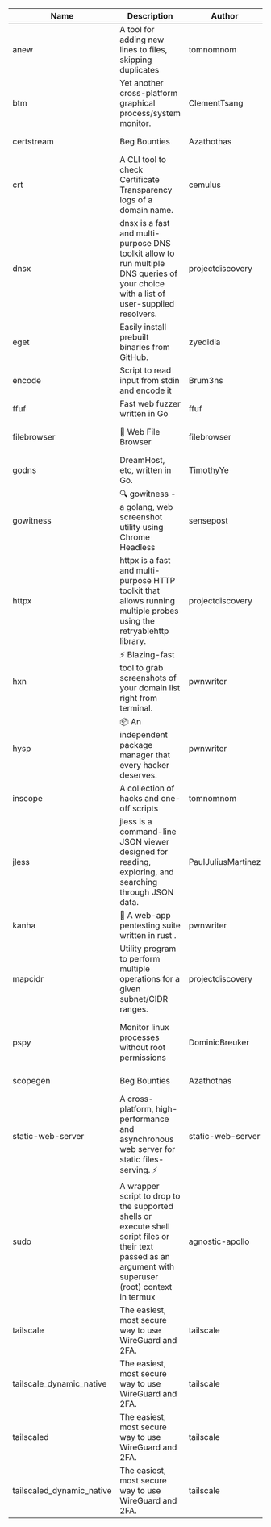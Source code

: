| Name | Description | Author | Repository | Stars | Version | Updated | Size | SHA256SUM | B3SUM | Source | Language | License |
| ---- | ----------- | ------ | ---------- | ----- | ------- | ------- | ---- | --- | ------ | --------|-------- | ------- |
| anew | A tool for adding new lines to files, skipping duplicates | tomnomnom | [https://github.com/tomnomnom/anew](https://github.com/tomnomnom/anew) | 1097 | v0.1.1 | 2022-03-15T22:35:31Z | 1.41 MB | f30cb663c53961f3647422431f8eb6c381080d28ada4063778b7f2a0107b3f67 | 839375b9a4a5c3aedb28f3708df3a263b7e5f823298aeab01d7ed39038a3ac2c | https://raw.githubusercontent.com/Azathothas/Toolpacks/main/aarch64_arm64_v8a_Android/anew | Go | MIT License |
| btm | Yet another cross-platform graphical process/system monitor. | ClementTsang | [https://github.com/ClementTsang/bottom](https://github.com/ClementTsang/bottom) | 8029 | 0.9.6 | 2023-08-27T01:43:44Z | 3.07 MB | f57a4e563fc1de870548189ae1ee06e71ed1bf4509e8a6505e22c9956169563c | 7ced81c4f91e5970849f639a7b83a335d0253cb31449334ad05531317866609a | https://raw.githubusercontent.com/Azathothas/Toolpacks/main/aarch64_arm64_v8a_Android/btm | Rust | MIT License |
| certstream |  Beg Bounties | Azathothas | [https://github.com/Azathothas/Arsenal](https://github.com/Azathothas/Arsenal) | 6 | null |  | 4.54 MB | 851f9104775a1506f7f6704a78f881b2f616acced0075984951b70949ed63f03 | cb4ebcddd224bc4e384231679b3ce4d677545b332fd130abbddccfd1abcb701f | https://raw.githubusercontent.com/Azathothas/Toolpacks/main/aarch64_arm64_v8a_Android/certstream | Shell | null |
| crt | A CLI tool to check Certificate Transparency logs of a domain name. | cemulus | [https://github.com/cemulus/crt](https://github.com/cemulus/crt) | 63 | v0.1.0 | 2022-03-08T21:41:54Z | 4.63 MB | 719f61312c37619860b123f9cbc946e0ffe9d419b34fae69c3856a47f3dd8987 | bdda0b0bfec9f81676254135a5ce4f75de44edff864f51d689b33fb09e4d2f09 | https://raw.githubusercontent.com/Azathothas/Toolpacks/main/aarch64_arm64_v8a_Android/crt | Go | Apache License 2.0 |
| dnsx | dnsx is a fast and multi-purpose DNS toolkit allow to run multiple DNS queries of your choice with a list of user-supplied resolvers. | projectdiscovery | [https://github.com/projectdiscovery/dnsx](https://github.com/projectdiscovery/dnsx) | 1798 | v1.1.6 | 2023-11-11T19:20:44Z | 24.79 MB | 185ee4f993219e91bc0f70f87ea7694ecb6830455c030a18fd0a53a83ad4e26d | 8e9273cf2ceefb1b94c42f794916a98dd2df03081f7577c553c9c58b0f4858ae | https://raw.githubusercontent.com/Azathothas/Toolpacks/main/aarch64_arm64_v8a_Android/dnsx | Go | MIT License |
| eget | Easily install prebuilt binaries from GitHub. | zyedidia | [https://github.com/zyedidia/eget](https://github.com/zyedidia/eget) | 640 | v1.3.3 | 2023-02-22T05:15:46Z | 6.49 MB | 1c2d7b6c0b329795b3c465b50313a4a270718eb2f96ec2266963e621a18cc304 | b86ff7438a0174d79da588fe5602809eba85831a279352cda6e3c1712312c5ed | https://raw.githubusercontent.com/Azathothas/Toolpacks/main/aarch64_arm64_v8a_Android/eget | Go | MIT License |
| encode | Script to read input from stdin and encode it | Brum3ns | [https://github.com/Brum3ns/encode](https://github.com/Brum3ns/encode) | 18 | null |  | 2.49 MB | f844c3b352069cce8b97311ec77be6c6de916b7ed29f111b165b59ee9f950642 | 40386cb120d710764b1e5401b41232dd14479236efcf68675a3fe09da7f7d235 | https://raw.githubusercontent.com/Azathothas/Toolpacks/main/aarch64_arm64_v8a_Android/encode | Go | MIT License |
| ffuf | Fast web fuzzer written in Go | ffuf | [https://github.com/ffuf/ffuf](https://github.com/ffuf/ffuf) | 10579 | v2.1.0 | 2023-09-16T12:23:19Z | 8.18 MB | ffc817094790ffeb50bbd819b8fcb281dfcb99aa6ea8c3e08f38c564ad95f925 | 95cbb15ac8190f1e9c91252631e300002c0e348b3b34fb40e17df1e448d1f3a3 | https://raw.githubusercontent.com/Azathothas/Toolpacks/main/aarch64_arm64_v8a_Android/ffuf | Go | MIT License |
| filebrowser | 📂 Web File Browser | filebrowser | [https://github.com/filebrowser/filebrowser](https://github.com/filebrowser/filebrowser) | 21641 | v2.26.0 | 2023-11-02T21:58:20Z | 13.29 MB | b585b855018a72d1483c7655c689c126b52e68eaf70f3f0f3d58cf958fda71fc | 8e3717de11d5b7a596bd2db262da6a479627ebda18667d0a57ed3d970624369f | https://raw.githubusercontent.com/Azathothas/Toolpacks/main/aarch64_arm64_v8a_Android/filebrowser | Go | Apache License 2.0 |
| godns |  DreamHost, etc, written in Go. | TimothyYe | [https://github.com/TimothyYe/godns](https://github.com/TimothyYe/godns) | 1374 | v3.0.4 | 2023-10-22T12:12:07Z | 11.80 MB | d736fc327d9cfde311f85f1bd7f619ac800baba02b85b2e91bb2579c42ee2879 | 850e7cc2534337b147378f44b7bec27a847827a3eaf46d0b9db354dd398b449b | https://raw.githubusercontent.com/Azathothas/Toolpacks/main/aarch64_arm64_v8a_Android/godns | Go | Apache License 2.0 |
| gowitness | 🔍 gowitness - a golang, web screenshot utility using Chrome Headless | sensepost | [https://github.com/sensepost/gowitness](https://github.com/sensepost/gowitness) | 2453 | 2.5.1 | 2023-10-29T11:11:30Z | 25.76 MB | 1a92b509c041bb161111b92a95d35836fbb823951208ffd4fa6e1c81f80500c9 | bf744fd5bc178ce0f4b9202206420758e7cefc8566816686fd1d1e9ac071a326 | https://raw.githubusercontent.com/Azathothas/Toolpacks/main/aarch64_arm64_v8a_Android/gowitness | Go | GNU General Public License v3.0 |
| httpx | httpx is a fast and multi-purpose HTTP toolkit that allows running multiple probes using the retryablehttp library. | projectdiscovery | [https://github.com/projectdiscovery/httpx](https://github.com/projectdiscovery/httpx) | 6170 | v1.3.7 | 2023-11-13T07:26:10Z | 39.73 MB | 3fe1daa19b5d0e2b04e3d959c660add5de561e94d20882333be1ca4feb1b2ace | 31262a8a3f51253a2d6ce851a31d9ba52fa19fb18d557f7401903e501dd8cfab | https://raw.githubusercontent.com/Azathothas/Toolpacks/main/aarch64_arm64_v8a_Android/httpx | Go | MIT License |
| hxn | ⚡ Blazing-fast tool to grab screenshots of your domain list right from terminal. | pwnwriter | [https://github.com/pwnwriter/haylxon](https://github.com/pwnwriter/haylxon) | 346 | v0.1.9 | 2023-11-03T07:24:19Z | 6.02 MB | 4e520bb687e908e9e3e72f9f9c72517dd1cbd0a0bc0171aba3190df04c55597a | d3dba80597bf9dd43ecd219db20af5d1348ac0ed058fdb21a56b39fc42362a57 | https://raw.githubusercontent.com/Azathothas/Toolpacks/main/aarch64_arm64_v8a_Android/hxn | Rust | MIT License |
| hysp | 📦 An independent package manager that every hacker deserves. | pwnwriter | [https://github.com/pwnwriter/hysp](https://github.com/pwnwriter/hysp) | 331 | v0.1.1 | 2023-11-26T11:07:49Z | 3.11 MB | c250b266fe1c65c600a5fe8e840fe8c179b10b4904cbf473207d31e9db4cc11f | 11f465f311226875d97e295657dd0331b11bbdbacd9c4418f424c6fe125c43c9 | https://raw.githubusercontent.com/Azathothas/Toolpacks/main/aarch64_arm64_v8a_Android/hysp | Rust | MIT License |
| inscope | A collection of hacks and one-off scripts | tomnomnom | [https://github.com/tomnomnom/hacks](https://github.com/tomnomnom/hacks) | 1943 | null |  | 1.79 MB | 89610567377385b89e74218fd317fc55492080a4ceeecf677a5e51a2f133e1d8 | 158767e4ec50ec065f21845735dbaa2dd0f119e6d1c6a7f587063e22d54fa49d | https://raw.githubusercontent.com/Azathothas/Toolpacks/main/aarch64_arm64_v8a_Android/inscope | Go | null |
| jless | jless is a command-line JSON viewer designed for reading, exploring, and searching through JSON data. | PaulJuliusMartinez | [https://github.com/PaulJuliusMartinez/jless](https://github.com/PaulJuliusMartinez/jless) | 4271 | v0.9.0 | 2023-07-17T02:51:34Z | 1.74 MB | c18714dfda0902dd1bff7724b8e72ac0083fa24abf0b30fb65775d69c670df82 | 4b9770816f2865e3d41d826ecea6c01fde4c08e3ad409854a508714dffb6f642 | https://raw.githubusercontent.com/Azathothas/Toolpacks/main/aarch64_arm64_v8a_Android/jless | Rust | MIT License |
| kanha | 🦚 A web-app pentesting suite written in rust . | pwnwriter | [https://github.com/pwnwriter/kanha](https://github.com/pwnwriter/kanha) | 215 | v-v0.1.2 | 2023-10-17T16:42:52Z | 2.79 MB | 7e01e9e1f90f0c4e1f1c6d102dd37868eb11816b95c3cc8b506fa4943c2d4023 | e6dfcfed508886ede3f898a9e51b3a9a768af00ca4df7ca7a9a52648fc2a7181 | https://raw.githubusercontent.com/Azathothas/Toolpacks/main/aarch64_arm64_v8a_Android/kanha | Rust | MIT License |
| mapcidr | Utility program to perform multiple operations for a given subnet/CIDR ranges. | projectdiscovery | [https://github.com/projectdiscovery/mapcidr](https://github.com/projectdiscovery/mapcidr) | 859 | v1.1.16 | 2023-11-23T07:59:56Z | 22.09 MB | 87047e3fe56c035f9a0f70c9cb6e98fb387a4163ddf05ca1178c5a2f1bf74925 | 31e2add0e737d8cd3c9e29fbe8511af730a6a99706bb6a90dd4ef25315f8079f | https://raw.githubusercontent.com/Azathothas/Toolpacks/main/aarch64_arm64_v8a_Android/mapcidr | Go | MIT License |
| pspy | Monitor linux processes without root permissions | DominicBreuker | [https://github.com/DominicBreuker/pspy](https://github.com/DominicBreuker/pspy) | 4247 | v1.2.1 | 2023-01-17T21:10:08Z | 3.48 MB | 1d2390003ca1e07b44d86fefb52587f9e36941cc6b05afe5bae04de60b9732f9 | 5732e13a424e7c8d6dbe21e4d3b3059fe2f11cf983a7957b6b46cb0d2e55fa0a | https://raw.githubusercontent.com/Azathothas/Toolpacks/main/aarch64_arm64_v8a_Android/pspy | Go | GNU General Public License v3.0 |
| scopegen |  Beg Bounties | Azathothas | [https://github.com/Azathothas/Arsenal](https://github.com/Azathothas/Arsenal) | 6 | null |  | 1.54 MB | d2ac655cfa9163258f736eeec366bd1268a421aa42abaec8146eaebc001c0dfc | 7b62c7addb732abc7e195e18ec2c916e15f430c01f160228309298a6d7d13fb0 | https://raw.githubusercontent.com/Azathothas/Toolpacks/main/aarch64_arm64_v8a_Android/scopegen | Shell | null |
| static-web-server | A cross-platform, high-performance and asynchronous web server for static files-serving. ⚡ | static-web-server | [https://github.com/static-web-server/static-web-server](https://github.com/static-web-server/static-web-server) | 923 | v2.24.1 | 2023-11-14T23:15:43Z | 6.40 MB | 0d8df2b3e8795bc8625cfd7ac342043a2898788b092029d1b7968dd4c09b9f91 | 8c0071186430e9c7c829f6311e906ed50ac9e902b605f3d8b9177cde8f646043 | https://raw.githubusercontent.com/Azathothas/Toolpacks/main/aarch64_arm64_v8a_Android/static-web-server | Rust | Apache License 2.0 |
| sudo | A wrapper script to drop to the supported shells or execute shell script files or their text passed as an argument with superuser (root) context in termux | agnostic-apollo | [https://github.com/agnostic-apollo/sudo](https://github.com/agnostic-apollo/sudo) | 60 | v0.2.0 | 2021-04-10T21:03:11Z | 0.24 MB | 9e56787b3ca489a9eb9e3a64f54944aa92c728d18576972ef7ef6bb10ca6462c | 261a7ec6cf5ed2fbc82f8128f2583eda7faeb8939b9e08143046f0b046e504ae | https://raw.githubusercontent.com/Azathothas/Toolpacks/main/aarch64_arm64_v8a_Android/sudo | Shell | MIT License |
| tailscale | The easiest, most secure way to use WireGuard and 2FA. | tailscale | [https://github.com/tailscale/tailscale](https://github.com/tailscale/tailscale) | 14490 | v1.54.1 | 2023-11-30T18:44:21Z | 10.48 MB | 805d77421f4de5d4dd4c763754557e0d05f82bb0685a3395b4f61e2d80fcbaff | 916f0eb999d9c06d9f7460b501c1c8534e9baf1868a282fb34b22612219fd74c | https://raw.githubusercontent.com/Azathothas/Toolpacks/main/aarch64_arm64_v8a_Android/tailscale | Go | BSD 3-Clause New or Revised License |
| tailscale_dynamic_native | The easiest, most secure way to use WireGuard and 2FA. | tailscale | [https://github.com/tailscale/tailscale](https://github.com/tailscale/tailscale) | 14490 | v1.54.1 | 2023-11-30T18:44:21Z | 10.78 MB | f8f899ae6a4d7e8e3cf6e31efb878a17d1b47d0c8232c018db62224c0f1ac9eb | ab31bb5d2784849aaff4d4af15400dceba9c2ba310a92710b9ca6d5f6042a32f | https://raw.githubusercontent.com/Azathothas/Toolpacks/main/aarch64_arm64_v8a_Android/tailscale_dynamic_native | Go | BSD 3-Clause New or Revised License |
| tailscaled | The easiest, most secure way to use WireGuard and 2FA. | tailscale | [https://github.com/tailscale/tailscale](https://github.com/tailscale/tailscale) | 14490 | v1.54.1 | 2023-11-30T18:44:21Z | 19.47 MB | 6b908efd3b0d4465edf50706bccbd36091333f8ec166a68bea6f605059de9b99 | fcd798d10ef194e71bdae2997a310f2ab09fcfecf78047d6071f5905c7e94420 | https://raw.githubusercontent.com/Azathothas/Toolpacks/main/aarch64_arm64_v8a_Android/tailscaled | Go | BSD 3-Clause New or Revised License |
| tailscaled_dynamic_native | The easiest, most secure way to use WireGuard and 2FA. | tailscale | [https://github.com/tailscale/tailscale](https://github.com/tailscale/tailscale) | 14490 | v1.54.1 | 2023-11-30T18:44:21Z | 20.48 MB | 9a13951dcd7afe95711c92df1d6b7a9558c6d8690ddde0a3cfac5723c1be0115 | 6c9244e311a5bc533a98308d51be5b0fb128c28f5832c57d000e34382fd28730 | https://raw.githubusercontent.com/Azathothas/Toolpacks/main/aarch64_arm64_v8a_Android/tailscaled_dynamic_native | Go | BSD 3-Clause New or Revised License |
